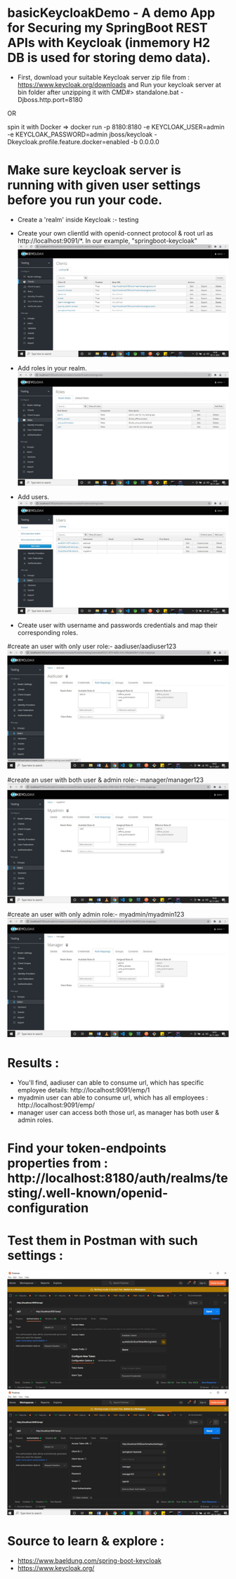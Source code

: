 # basicKeycloakDemo - A demo App for Securing my SpringBoot REST APIs with Keycloak (inmemory H2 DB is used for storing demo data).

- First, download your suitable Keycloak server zip file from : https://www.keycloak.org/downloads
and Run your keycloak server at bin folder after unzipping it with CMD#> standalone.bat -Djboss.http.port=8180

OR

spin it with Docker => docker run -p 8180:8180 -e KEYCLOAK_USER=admin -e KEYCLOAK_PASSWORD=admin jboss/keycloak -Dkeycloak.profile.feature.docker=enabled -b 0.0.0.0

# Make sure keycloak server is running with given user settings before you run your code.
 
- Create a 'realm' inside Keycloak :- testing

- Create your own clientId with openid-connect protocol & root url as http://localhost:9091/*. In our example, "springboot-keycloak"
![](https://github.com/AadityaUoHyd/basicKeycloakDemo/blob/master/clientId.JPG)


- Add roles in your realm.
![](https://github.com/AadityaUoHyd/basicKeycloakDemo/blob/master/roles.JPG)

- Add users.
![](https://github.com/AadityaUoHyd/basicKeycloakDemo/blob/master/adduser.JPG)

- Create user with username and passwords credentials and map their corresponding roles. 

#create an user with only user role:- aadiuser/aadiuser123
![](https://github.com/AadityaUoHyd/basicKeycloakDemo/blob/master/aadiuser.JPG)

#create an user with both user & admin role:- manager/manager123
![](https://github.com/AadityaUoHyd/basicKeycloakDemo/blob/master/myadmin.JPG)

#create an user with only admin role:- myadmin/myadmin123
![](https://github.com/AadityaUoHyd/basicKeycloakDemo/blob/master/manager.JPG)

# Results :
- You'll find, aadiuser can able to consume url, which has specific employee details: http://localhost:9091/emp/1
- myadmin user can able to consume url, which has all employees : http://localhost:9091/emp/
- manager user can access both those url, as manager has both user & admin roles.

# Find your token-endpoints properties from : http://localhost:8180/auth/realms/testing/.well-known/openid-configuration

# Test them in Postman with such settings :
![](https://github.com/AadityaUoHyd/basicKeycloakDemo/blob/master/postman1.JPG)
![](https://github.com/AadityaUoHyd/basicKeycloakDemo/blob/master/postman2.JPG)


# Source to learn & explore : 
- https://www.baeldung.com/spring-boot-keycloak 
- https://www.keycloak.org/
